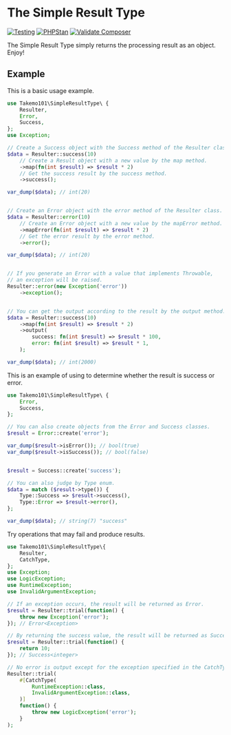 # The Simple Result Type

[![Testing](https://github.com/takemo101/simple-result-type/actions/workflows/testing.yml/badge.svg)](https://github.com/takemo101/simple-result-type/actions/workflows/testing.yml)
[![PHPStan](https://github.com/takemo101/simple-result-type/actions/workflows/phpstan.yml/badge.svg)](https://github.com/takemo101/simple-result-type/actions/workflows/phpstan.yml)
[![Validate Composer](https://github.com/takemo101/simple-result-type/actions/workflows/composer.yml/badge.svg)](https://github.com/takemo101/simple-result-type/actions/workflows/composer.yml)

The Simple Result Type simply returns the processing result as an object.  
Enjoy!  

## Example
This is a basic usage example.
```php
use Takemo101\SimpleResultType\ {
    Resulter,
    Error,
    Success,
};
use Exception;

// Create a Success object with the Success method of the Resulter class.
$data = Resulter::success(10)
    // Create a Result object with a new value by the map method.
    ->map(fn(int $result) => $result * 2)
    // Get the success result by the success method.
    ->success();

var_dump($data); // int(20)


// Create an Error object with the error method of the Resulter class.
$data = Resulter::error(10)
    // Create an Error object with a new value by the mapError method.
    ->mapError(fn(int $result) => $result * 2)
    // Get the error result by the error method.
    ->error();

var_dump($data); // int(20)


// If you generate an Error with a value that implements Throwable, 
// an exception will be raised.
Resulter::error(new Exception('error'))
    ->exception();


// You can get the output according to the result by the output method.
$data = Resulter::success(10)
    ->map(fn(int $result) => $result * 2)
    ->output(
        success: fn(int $result) => $result * 100,
        error: fn(int $result) => $result * 1,
    );

var_dump($data); // int(2000)
```
This is an example of using to determine whether the result is success or error.
```php
use Takemo101\SimpleResultType\ {
    Error,
    Success,
};

// You can also create objects from the Error and Success classes.
$result = Error::create('error');

var_dump($result->isError()); // bool(true)
var_dump($result->isSuccess()); // bool(false)


$result = Success::create('success');

// You can also judge by Type enum.
$data = match ($result->type()) {
    Type::Success => $result->success(),
    Type::Error => $result->error(),
};

var_dump($data); // string(7) "success"
```
Try operations that may fail and produce results.
```php
use Takemo101\SimpleResultType\{
    Resulter,
    CatchType,
};
use Exception;
use LogicException;
use RuntimeException;
use InvalidArgumentException;

// If an exception occurs, the result will be returned as Error.
$result = Resulter::trial(function() {
    throw new Exception('error');
}); // Error<Exception>

// By returning the success value, the result will be returned as Success.
$result = Resulter::trial(function() {
    return 10;
}); // Success<integer>

// No error is output except for the exception specified in the CatchType Attribute class.
Resulter::trial(
    #[CatchType(
        RuntimeException::class,
        InvalidArgumentException::class,
    )]
    function() {
        throw new LogicException('error');
    }
);
```
